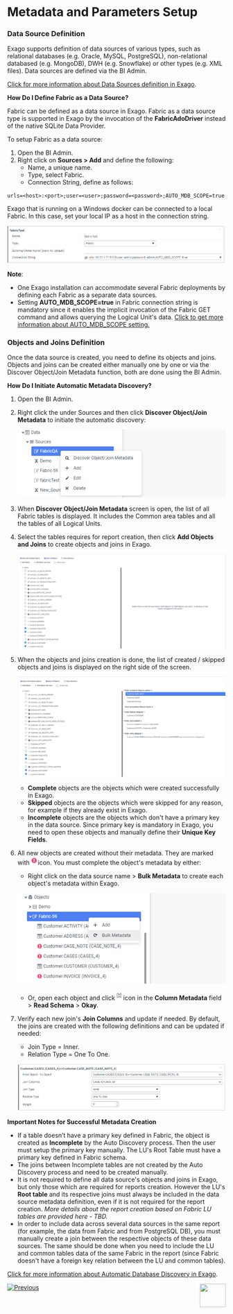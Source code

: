 # Metadata and Parameters Setup

### Data Source Definition

Exago supports definition of data sources of various types, such as relational databases (e.g. Oracle, MySQL, PostgreSQL), non-relational databased (e.g. MongoDB), DWH (e.g. Snowflake) or other types (e.g. XML files). Data sources are defined via the BI Admin. 

[Click for more information about Data Sources definition in Exago](https://support.exagoinc.com/hc/en-us/articles/214571638-Data-Sources). 

**How Do I Define Fabric as a Data Source?**

Fabric can be defined as a data source in Exago. Fabric as a data source type is supported in Exago by the invocation of the **FabricAdoDriver** instead of the native SQLite Data Provider. 

To setup Fabric as a data source:

1. Open the BI Admin.
2. Right click on **Sources > Add** and define the following:
   * Name, a unique name.
   * Type, select Fabric.
   * Connection String, define as follows:

  ~~~
  urls=<host>:<port>;user=<user>;password=<password>;AUTO_MDB_SCOPE=true
  ~~~

  Exago that is running on a Windows docker can be connected to a local Fabric. In this case, set your local IP as a host in the connection string.

![image](images/bi_setup_1.PNG)

**Note**: 

* One Exago installation can accommodate several Fabric deployments by defining each Fabric as a separate data sources.  
* Setting **AUTO_MDB_SCOPE=true** in Fabric connection string is mandatory since it enables the implicit invocation of the Fabric GET command and allows querying the Logical Unit's data. [Click to get more information about AUTO_MDB_SCOPE setting.](https://support.k2view.com/Academy_6.5/articles/02_fabric_architecture/04_fabric_commands.html)

### Objects and Joins Definition

Once the data source is created, you need to define its objects and joins. Objects and joins can be created either manually one by one or via the Discover Object/Join Metadata function, both are done using the BI Admin. 

**How Do I Initiate Automatic Metadata Discovery?**

1. Open the BI Admin.
2. Right click the <data source name> under Sources and then click **Discover Object/Join Metadata** to initiate the automatic discovery:

   ![image](images/bi_setup_2.PNG)

3. When **Discover Object/Join Metadata** screen is open, the list of all Fabric tables is displayed. It includes the Common area tables and all the tables of all Logical Units. 
4. Select the tables requires for report creation, then click **Add Objects and Joins** to create objects and joins in Exago.

   ![image](images/bi_setup_3.PNG)

5. When the objects and joins creation is done, the list of created / skipped objects and joins is displayed on the right side of the screen.

   ![image](images/bi_setup_4.PNG)

   * **Complete** objects are the objects which were created successfully in Exago.
   * **Skipped** objects are the objects which were skipped for any reason, for example if they already exist in Exago.
   * **Incomplete** objects are the objects which don't have a primary key in the data source. Since primary key is mandatory in Exago, you need to open these objects and manually define their **Unique Key Fields**.

6. All new objects are created without their metadata. They are marked with![image](images/bi_setup_sign.PNG)icon. You must complete the object's metadata by either:

   * Right click on the data source name > **Bulk Metadata** to create each object's metadata within Exago. 

   ![image](images/bi_setup_5.PNG)

   * Or, open each object and click![image](images/bi_setup_metadata.PNG)icon in the **Column Metadata** field > **Read Schema** > **Okay**.

7. Verify each new join's **Join Columns** and update if needed. By default, the joins are created with the following definitions and can be updated if needed:

   * Join Type = Inner.
   * Relation Type = One To One.

   ![image](images/bi_setup_6.PNG)

**Important Notes for Successful Metadata Creation**

* If a table doesn’t have a primary key defined in Fabric, the object is created as **Incomplete** by the Auto Discovery process. Then the user must setup the primary key manually. The LU's Root Table must have a primary key defined in Fabric schema. 
* The joins between Incomplete tables are not created by the Auto Discovery process and need to be created manually.
* It is not required to define all data source's objects and joins in Exago, but only those which are required for reports creation. However the LU's **Root table** and its respective joins must always be included in the data source metadata definition, even if it is not required for the report creation. *More details about the report creation based on Fabric LU tables are provided here - TBD.*
* In order to include data across several data sources in the same report (for example, the data from Fabric and from PostgreSQL DB), you must manually create a join between the respective objects of these data sources. The same should be done when you need to include the LU and common tables data of the same Fabric in the report (since Fabric doesn't have a foreign key relation between the LU and common tables). 


[Click for more information about Automatic Database Discovery in Exago](https://support.exagoinc.com/hc/en-us/articles/216000567-Automatic-Database-Discovery).



[![Previous](/articles/images/Previous.png)](02_Permissions_Setup.md)[<img align="right" width="60" height="54" src="/articles/images/Next.png">](xxx.md)
